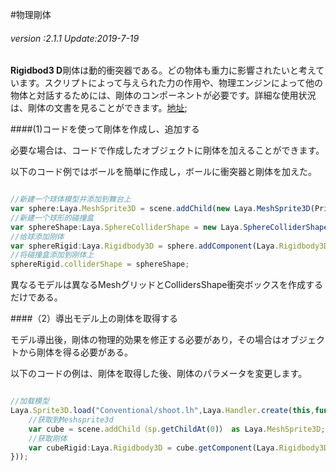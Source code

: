 #物理剛体

###### *version :2.1.1   Update:2019-7-19*


 **Rigidbod3 D**剛体は動的衝突器である。どの物体も重力に影響されたいと考えています。スクリプトによって与えられた力の作用や、物理エンジンによって他の物体と対話するためには、剛体のコンポーネントが必要です。詳細な使用状況は、剛体の文書を見ることができます。[地址](https://layaair.ldc.layabox.com/api2/Chinese/index.html?category=Core&class=laya.d3.physics.Rigidbody3D);

####(1)コードを使って剛体を作成し、追加する

必要な場合は、コードで作成したオブジェクトに剛体を加えることができます。

以下のコード例ではボールを簡単に作成し，ボールに衝突器と剛体を加えた。


```typescript

//新建一个球体模型并添加到舞台上
var sphere:Laya.MeshSprite3D = scene.addChild(new Laya.MeshSprite3D(PrimitiveMesh.createSphere(1))) as Laya.MeshSprite3D;
//新建一个球形的碰撞盒
var sphereShape:Laya.SphereColliderShape = new Laya.SphereColliderShape(1);
//给球添加刚体
var sphereRigid:Laya.Rigidbody3D = sphere.addComponent(Laya.Rigidbody3D);
//将碰撞盒添加到刚体上
sphereRigid.colliderShape = sphereShape;
```


異なるモデルは異なるMeshグリッドとCollidersShape衝突ボックスを作成するだけである。

####（2）導出モデル上の剛体を取得する

モデル導出後，剛体の物理的効果を修正する必要があり，その場合はオブジェクトから剛体を得る必要がある。

以下のコードの例は、剛体を取得した後、剛体のパラメータを変更します。


```typescript

//加载模型
Laya.Sprite3D.load("Conventional/shoot.lh",Laya.Handler.create(this,function(sp:Laya.Sprite3D){
    //获取到Meshsprite3d
    var cube = scene.addChild（sp.getChildAt(0)） as Laya.MeshSprite3D;
    //获取刚体
    var cubeRigid:Laya.Rigidbody3D = cube.getComponent(Laya.Rigidbody3D);
}));
```

